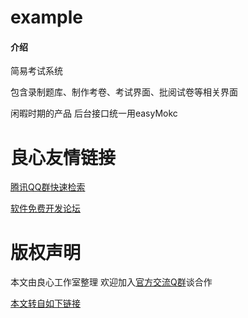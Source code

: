 # example

#### 介绍
简易考试系统

包含录制题库、制作考卷、考试界面、批阅试卷等相关界面

闲暇时期的产品  后台接口统一用easyMokc





 # 良心友情链接

[腾讯QQ群快速检索](http://u.720life.cn/s/8cf73f7c)

[软件免费开发论坛](http://u.720life.cn/s/bbb01dc0)

# 版权声明 

本文由良心工作室整理 欢迎加入[官方交流Q群](https://u.720life.cn/s/f2316816)谈合作

[本文转自如下链接](http://u.720life.cn/g/2e71d0f0a5c601172267ba20d3a43c6ed2dfe0679eb98757607d49dc039eca5a390591551e8fc4724ddd46e050f14924783ac0e70de6a85a4583b30c54fd5a6c)